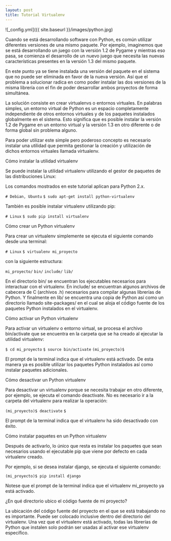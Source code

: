 ```yaml
---
layout: post
title: Tutorial Virtualenv
---
```

![_config.yml]({{ site.baseurl }}/images/python.jpg)

Cuando se está desarrollando software con Python, es común utilizar diferentes versiones de una mismo paquete. Por ejemplo, imaginemos que se está desarrollando un juego con la versión 1.2 de Pygame y mientras eso pasa, se comienza el desarrollo de un nuevo juego que necesita las nuevas características presentes en la versión 1.3 del mismo paquete.

En este punto ya se tiene instalada una versión del paquete en el sistema que no puede ser eliminada en favor de la nueva versión. Así que el problema a solucionar radica en como poder instalar las dos versiones de la misma librería con el fin de poder desarrollar ambos proyectos de forma simultánea.

La solución consiste en crear virtualenvs o entornos virtuales. En palabras simples, un entorno virtual de Python es un espacio completamente independiente de otros entornos virtuales y de los paquetes instalados globalmente en el sistema. Esto significa que es posible instalar la versión 1.2 de Pygame en un entorno virtual y la versión 1.3 en otro diferente o de forma global sin problema alguno.

Para poder utilizar este simple pero poderoso concepto es necesario instalar una utilidad que permita gestionar la creación y utilización de dichos entornos virtuales llamada virtualenv.

Cómo instalar la utilidad virtualenv

Se puede instalar la utilidad virtualenv utilizando el gestor de paquetes de las distribuciones Linux:

Los comandos mostrados en este tutorial aplican para Python 2.x.

`# Debian, Ubuntu`
`$ sudo apt-get install python-virtualenv`

También es posible instalar virtualenv utilizando pip:

`# Linux`
`$ sudo pip install virtualenv`

Cómo crear un Python virtualenv

Para crear un virtualenv simplemente se ejecuta el siguiente comando desde una terminal:

`# Linux`
`$ virtualenv mi_proyecto`

con la siguiente estructura:

`mi_proyecto/`
`bin/`
`include/`
`lib/`

En el directorio bin/ se encuentran los ejecutables necesarios para interactuar con el virtualenv. En include/ se encuentran algunos archivos de cabecera de C (archivos .h) necesarios para compilar algunas librerías de Python. Y finalmente en lib/ se encuentra una copia de Python así como un directorio llamado site-packages/ en el cual se aloja el código fuente de los paquetes Python instalados en el virtualenv.

Cómo activar un Python virtualenv

Para activar un virtualenv o entorno virtual, se procesa el archivo bin/activate que se encuentra en la carpeta que se ha creado al ejecutar la utilidad virtualenv:

`$ cd mi_proyecto`
`$ source bin/activate`
`(mi_proyecto)$`

El prompt de la terminal indica que el virtualenv está activado. De esta manera ya es posible utilizar los paquetes Python instalados así como instalar paquetes adicionales.

Cómo desactivar un Python virtualenv

Para desactivar un virtualenv porque se necesita trabajar en otro diferente, por ejemplo, se ejecuta el comando deactivate. No es necesario ir a la carpeta del virtualenv para realizar la operación:

`(mi_proyecto)$ deactivate`
`$`

El prompt de la terminal indica que el virtualenv ha sido desactivado con éxito.

Cómo instalar paquetes en un Python virtualenv

Después de activarlo, lo único que resta es instalar los paquetes que sean necesarios usando el ejecutable pip que viene por defecto en cada virtualenv creado.

Por ejemplo, si se desea instalar django, se ejecuta el siguiente comando:

`(mi_proyecto)$ pip install django`

Notese que el prompt de la terminal indica que el virtualenv mi_proyecto ya está activado.

¿En qué directorio ubico el código fuente de mi proyecto?

La ubicación del código fuente del proyecto en el que se está trabajando no es importante. Puede ser colocado inclusive dentro del directorio del virtualenv. Una vez que el virtualenv está activado, todas las librerías de Python que instalen solo podrán ser usadas al activar ese virtualenv específico.
